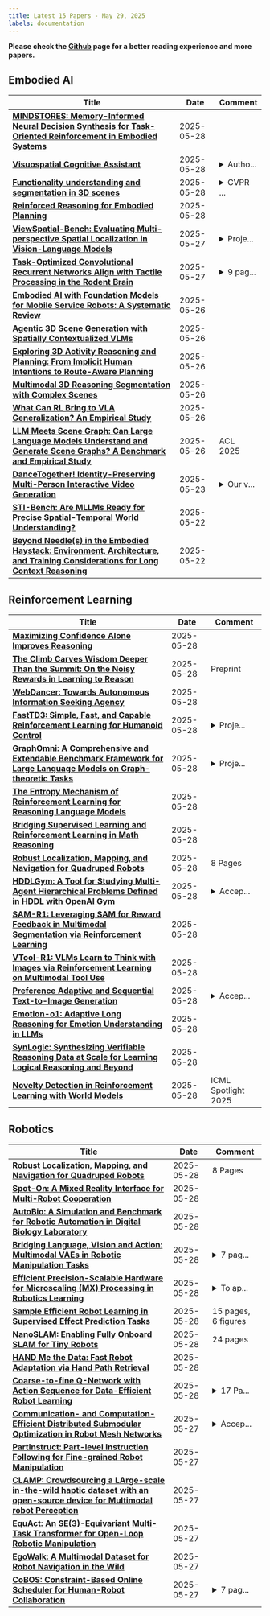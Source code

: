 ```yaml
---
title: Latest 15 Papers - May 29, 2025
labels: documentation
---
```

**Please check the [Github](https://github.com/zezhishao/MTS_Daily_ArXiv) page for a better reading experience and more papers.**

## Embodied AI
| **Title** | **Date** | **Comment** |
| --- | --- | --- |
| **[MINDSTORES: Memory-Informed Neural Decision Synthesis for Task-Oriented Reinforcement in Embodied Systems](http://arxiv.org/abs/2501.19318v2)** | 2025-05-28 |  |
| **[Visuospatial Cognitive Assistant](http://arxiv.org/abs/2505.12312v3)** | 2025-05-28 | <details><summary>Autho...</summary><p>Author list corrected. In version 1, Hidetoshi Shimodaira was included as a co-author without their consent and has been removed from the author list</p></details> |
| **[Functionality understanding and segmentation in 3D scenes](http://arxiv.org/abs/2411.16310v5)** | 2025-05-28 | <details><summary>CVPR ...</summary><p>CVPR 2025 Highlight. Camera ready version. 20 pages, 12 figures, 7 tables. Fixed typo in Eq.2</p></details> |
| **[Reinforced Reasoning for Embodied Planning](http://arxiv.org/abs/2505.22050v1)** | 2025-05-28 |  |
| **[ViewSpatial-Bench: Evaluating Multi-perspective Spatial Localization in Vision-Language Models](http://arxiv.org/abs/2505.21500v1)** | 2025-05-27 | <details><summary>Proje...</summary><p>Project: https://zju-real.github.io/ViewSpatial-Page/</p></details> |
| **[Task-Optimized Convolutional Recurrent Networks Align with Tactile Processing in the Rodent Brain](http://arxiv.org/abs/2505.18361v2)** | 2025-05-27 | <details><summary>9 pag...</summary><p>9 pages, 8 figures, 5 tables</p></details> |
| **[Embodied AI with Foundation Models for Mobile Service Robots: A Systematic Review](http://arxiv.org/abs/2505.20503v1)** | 2025-05-26 |  |
| **[Agentic 3D Scene Generation with Spatially Contextualized VLMs](http://arxiv.org/abs/2505.20129v1)** | 2025-05-26 |  |
| **[Exploring 3D Activity Reasoning and Planning: From Implicit Human Intentions to Route-Aware Planning](http://arxiv.org/abs/2503.12974v2)** | 2025-05-26 |  |
| **[Multimodal 3D Reasoning Segmentation with Complex Scenes](http://arxiv.org/abs/2411.13927v3)** | 2025-05-26 |  |
| **[What Can RL Bring to VLA Generalization? An Empirical Study](http://arxiv.org/abs/2505.19789v1)** | 2025-05-26 |  |
| **[LLM Meets Scene Graph: Can Large Language Models Understand and Generate Scene Graphs? A Benchmark and Empirical Study](http://arxiv.org/abs/2505.19510v1)** | 2025-05-26 | ACL 2025 |
| **[DanceTogether! Identity-Preserving Multi-Person Interactive Video Generation](http://arxiv.org/abs/2505.18078v1)** | 2025-05-23 | <details><summary>Our v...</summary><p>Our video demos and code are available at https://DanceTog.github.io/</p></details> |
| **[STI-Bench: Are MLLMs Ready for Precise Spatial-Temporal World Understanding?](http://arxiv.org/abs/2503.23765v4)** | 2025-05-22 |  |
| **[Beyond Needle(s) in the Embodied Haystack: Environment, Architecture, and Training Considerations for Long Context Reasoning](http://arxiv.org/abs/2505.16928v1)** | 2025-05-22 |  |

## Reinforcement Learning
| **Title** | **Date** | **Comment** |
| --- | --- | --- |
| **[Maximizing Confidence Alone Improves Reasoning](http://arxiv.org/abs/2505.22660v1)** | 2025-05-28 |  |
| **[The Climb Carves Wisdom Deeper Than the Summit: On the Noisy Rewards in Learning to Reason](http://arxiv.org/abs/2505.22653v1)** | 2025-05-28 | Preprint |
| **[WebDancer: Towards Autonomous Information Seeking Agency](http://arxiv.org/abs/2505.22648v1)** | 2025-05-28 |  |
| **[FastTD3: Simple, Fast, and Capable Reinforcement Learning for Humanoid Control](http://arxiv.org/abs/2505.22642v1)** | 2025-05-28 | <details><summary>Proje...</summary><p>Project webpage: https://younggyo.me/fast_td3</p></details> |
| **[GraphOmni: A Comprehensive and Extendable Benchmark Framework for Large Language Models on Graph-theoretic Tasks](http://arxiv.org/abs/2504.12764v3)** | 2025-05-28 | <details><summary>Proje...</summary><p>Project Page: https://gai-community.github.io/Graph-Omni/</p></details> |
| **[The Entropy Mechanism of Reinforcement Learning for Reasoning Language Models](http://arxiv.org/abs/2505.22617v1)** | 2025-05-28 |  |
| **[Bridging Supervised Learning and Reinforcement Learning in Math Reasoning](http://arxiv.org/abs/2505.18116v2)** | 2025-05-28 |  |
| **[Robust Localization, Mapping, and Navigation for Quadruped Robots](http://arxiv.org/abs/2505.02272v2)** | 2025-05-28 | 8 Pages |
| **[HDDLGym: A Tool for Studying Multi-Agent Hierarchical Problems Defined in HDDL with OpenAI Gym](http://arxiv.org/abs/2505.22597v1)** | 2025-05-28 | <details><summary>Accep...</summary><p>Accepted to Proceedings of ICAPS 2025</p></details> |
| **[SAM-R1: Leveraging SAM for Reward Feedback in Multimodal Segmentation via Reinforcement Learning](http://arxiv.org/abs/2505.22596v1)** | 2025-05-28 |  |
| **[VTool-R1: VLMs Learn to Think with Images via Reinforcement Learning on Multimodal Tool Use](http://arxiv.org/abs/2505.19255v2)** | 2025-05-28 |  |
| **[Preference Adaptive and Sequential Text-to-Image Generation](http://arxiv.org/abs/2412.10419v2)** | 2025-05-28 | <details><summary>Accep...</summary><p>Accepted to ICML 2025 Link to PASTA dataset: https://www.kaggle.com/datasets/googleai/pasta-data</p></details> |
| **[Emotion-o1: Adaptive Long Reasoning for Emotion Understanding in LLMs](http://arxiv.org/abs/2505.22548v1)** | 2025-05-28 |  |
| **[SynLogic: Synthesizing Verifiable Reasoning Data at Scale for Learning Logical Reasoning and Beyond](http://arxiv.org/abs/2505.19641v3)** | 2025-05-28 |  |
| **[Novelty Detection in Reinforcement Learning with World Models](http://arxiv.org/abs/2310.08731v4)** | 2025-05-28 | ICML Spotlight 2025 |

## Robotics
| **Title** | **Date** | **Comment** |
| --- | --- | --- |
| **[Robust Localization, Mapping, and Navigation for Quadruped Robots](http://arxiv.org/abs/2505.02272v2)** | 2025-05-28 | 8 Pages |
| **[Spot-On: A Mixed Reality Interface for Multi-Robot Cooperation](http://arxiv.org/abs/2505.22539v1)** | 2025-05-28 |  |
| **[AutoBio: A Simulation and Benchmark for Robotic Automation in Digital Biology Laboratory](http://arxiv.org/abs/2505.14030v2)** | 2025-05-28 |  |
| **[Bridging Language, Vision and Action: Multimodal VAEs in Robotic Manipulation Tasks](http://arxiv.org/abs/2404.01932v2)** | 2025-05-28 | <details><summary>7 pag...</summary><p>7 pages, 5 figures, 2 tables, conference</p></details> |
| **[Efficient Precision-Scalable Hardware for Microscaling (MX) Processing in Robotics Learning](http://arxiv.org/abs/2505.22404v1)** | 2025-05-28 | <details><summary>To ap...</summary><p>To appear in 2025 IEEE/ACM International Symposium on Low Power Electronics and Design (ISLPED 2025)</p></details> |
| **[Sample Efficient Robot Learning in Supervised Effect Prediction Tasks](http://arxiv.org/abs/2412.02331v2)** | 2025-05-28 | 15 pages, 6 figures |
| **[NanoSLAM: Enabling Fully Onboard SLAM for Tiny Robots](http://arxiv.org/abs/2309.12008v2)** | 2025-05-28 | 24 pages |
| **[HAND Me the Data: Fast Robot Adaptation via Hand Path Retrieval](http://arxiv.org/abs/2505.20455v2)** | 2025-05-28 |  |
| **[Coarse-to-fine Q-Network with Action Sequence for Data-Efficient Robot Learning](http://arxiv.org/abs/2411.12155v4)** | 2025-05-28 | <details><summary>17 Pa...</summary><p>17 Pages. Website: https://younggyo.me/cqn-as/</p></details> |
| **[Communication- and Computation-Efficient Distributed Submodular Optimization in Robot Mesh Networks](http://arxiv.org/abs/2407.10382v3)** | 2025-05-27 | <details><summary>Accep...</summary><p>Accepted to IEEE Transactions on Robotics</p></details> |
| **[PartInstruct: Part-level Instruction Following for Fine-grained Robot Manipulation](http://arxiv.org/abs/2505.21652v1)** | 2025-05-27 |  |
| **[CLAMP: Crowdsourcing a LArge-scale in-the-wild haptic dataset with an open-source device for Multimodal robot Perception](http://arxiv.org/abs/2505.21495v1)** | 2025-05-27 |  |
| **[EquAct: An SE(3)-Equivariant Multi-Task Transformer for Open-Loop Robotic Manipulation](http://arxiv.org/abs/2505.21351v1)** | 2025-05-27 |  |
| **[EgoWalk: A Multimodal Dataset for Robot Navigation in the Wild](http://arxiv.org/abs/2505.21282v1)** | 2025-05-27 |  |
| **[CoBOS: Constraint-Based Online Scheduler for Human-Robot Collaboration](http://arxiv.org/abs/2403.18459v2)** | 2025-05-27 | <details><summary>7 pag...</summary><p>7 pages, 8 figures, accepted at IEEE IROS 2024</p></details> |

